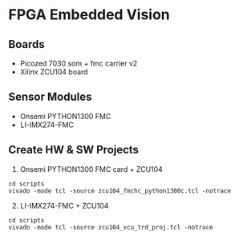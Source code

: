 # FPGA Embedded Vision
## Boards
* Picozed 7030 som + fmc carrier v2
* Xilinx ZCU104 board
## Sensor Modules
* Onsemi PYTHON1300 FMC
* LI-IMX274-FMC
## Create HW & SW Projects
1. Onsemi PYTHON1300 FMC card + ZCU104
```shell
cd scripts
vivado -mode tcl -source zcu104_fmchc_python1300c.tcl -notrace
```
2. LI-IMX274-FMC + ZCU104
```shell
cd scripts
vivado -mode tcl -source zcu104_vcu_trd_proj.tcl -notrace
```
